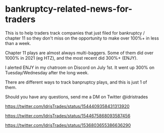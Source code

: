 # bankruptcy-related-news-for-traders

This is to help traders track companies that just filed for bankruptcy / chapter 11 so they don't miss on the opportunity to make over 100%+ in less than a week.

Chapter 11 plays are almost always multi-baggers. Some of them did over 1000% in 2021 (eg HTZ), and the most recent did 300%+ (ENJY).

I alerted ENJY in my chatroom on Discord on July 1st. It went up 300% on Tuesday/Wednesday after the long week.

There are different ways to track banpruptcy plays, and this is just 1 of them.

Should you have any questions, send me a DM on Twitter @idristrades

https://twitter.com/IdrisTrades/status/1544409358431313920

https://twitter.com/IdrisTrades/status/1544675868093587456

https://twitter.com/IdrisTrades/status/1536803655386636290
